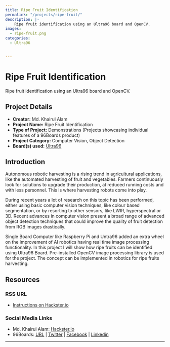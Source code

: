 ```yaml
---
title: Ripe Fruit Identification
permalink: "/projects/ripe-fruit/"
description: |-
    Ripe fruit identification using an Ultra96 board and OpenCV.
images:
  - ripe-fruit.png
categories:
  - Ultra96


---
```

# Ripe Fruit Identification


Ripe fruit identification using an Ultra96 board and OpenCV.

## Project Details

- **Creator:** Md. Khairul Alam
- **Project Name:** Ripe Fruit Identification
- **Type of Project:** Demonstrations (Projects showcasing individual features of a 96Boards product)
- **Project Category:** Computer Vision, Object Detection
- **Board(s) used:** [Ultra96](/product/ultra96/)


## Introduction

Autonomous robotic harvesting is a rising trend in agricultural applications, like the automated harvesting of fruit and vegetables. Farmers continuously look for solutions to upgrade their production, at reduced running costs and with less personnel. This is where harvesting robots come into play.

During recent years a lot of research on this topic has been performed, either using basic computer vision techniques, like colour based segmentation, or by resorting to other sensors, like LWIR, hyperspectral or 3D. Recent advances in computer vision present a broad range of advanced object detection techniques that could improve the quality of fruit detection from RGB images drastically.

Single Board Computer like Raspberry Pi and Untra96 added an extra wheel on the improvement of AI robotics having real time image processing functionality. In this project I will show how ripe fruits can be identified using Ultra96 Board. Pre-installed OpenCV image processing library is used for the project. The concept can be implemented in robotics for ripe fruits harvesting. 

## Resources

### RSS URL

- [Instructions on Hackster.io](https://www.hackster.io/taifur/ripe-fruit-identification-9c8848)

### Social Media Links

- Md. Khairul Alam: [Hackster.io](https://www.hackster.io/taifur)
- 96Boards: [URL](https://www.96boards.org/) &#124; [Twitter](https://twitter.com/96boards) &#124; [Facebook](https://www.facebook.com/96Boards) &#124; [Linkedin](https://www.linkedin.com/company/{{site.linkedin_username}}/)



***
